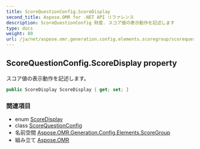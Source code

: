 ```yaml
---
title: ScoreQuestionConfig.ScoreDisplay
second_title: Aspose.OMR for .NET API リファレンス
description: ScoreQuestionConfig 財産. スコア値の表示動作を記述します
type: docs
weight: 80
url: /ja/net/aspose.omr.generation.config.elements.scoregroup/scorequestionconfig/scoredisplay/
---
```

## ScoreQuestionConfig.ScoreDisplay property

スコア値の表示動作を記述します。

```csharp
public ScoreDisplay ScoreDisplay { get; set; }
```

### 関連項目

* enum [ScoreDisplay](../../../aspose.omr.generation.config.enums/scoredisplay/)
* class [ScoreQuestionConfig](../)
* 名前空間 [Aspose.OMR.Generation.Config.Elements.ScoreGroup](../../scorequestionconfig/)
* 組み立て [Aspose.OMR](../../../)


